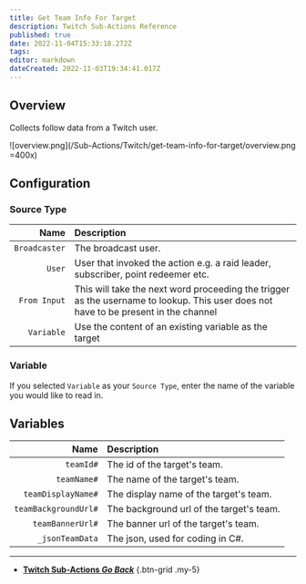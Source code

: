 ```yaml
---
title: Get Team Info For Target
description: Twitch Sub-Actions Reference
published: true
date: 2022-11-04T15:33:18.272Z
tags: 
editor: markdown
dateCreated: 2022-11-03T19:34:41.017Z
---
```


## Overview
Collects follow data from a Twitch user.

![overview.png](/Sub-Actions/Twitch/get-team-info-for-target/overview.png =400x)

## Configuration
### Source Type
|          Name | Description                                                                                                                         |
|--------------:|:------------------------------------------------------------------------------------------------------------------------------------|
| `Broadcaster` | The broadcast user.                                                                                                                 |
|        `User` | User that invoked the action e.g. a raid leader, subscriber, point redeemer etc.                                                    |
|  `From Input` | This will take the next word proceeding the trigger as the username to lookup. This user does not have to be present in the channel |
|    `Variable` | Use the content of an existing variable as the target                                                                               |

### Variable
If you selected `Variable` as your `Source Type`, enter the name of the variable you would like to read in.

## Variables
|                 Name | Description                              |
|---------------------:|:-----------------------------------------|
|            `teamId#` | The id of the target's team.             |
|          `teamName#` | The name of the target's team.           |
|   `teamDisplayName#` | The display name of the target's team.   |
| `teamBackgroundUrl#` | The background url of the target's team. |
|     `teamBannerUrl#` | The banner url of the target's team.     |
|      `_jsonTeamData` | The json, used for coding in C#.         |

---

- [<i class="mdi mdi-chevron-left"></i>**Twitch Sub-Actions *Go Back***](/Sub-Actions/Twitch)
{.btn-grid .my-5}